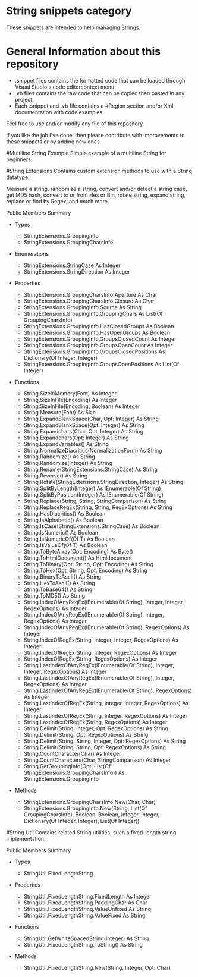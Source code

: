 # String snippets category
These snippets are intended to help managing Strings.

# General Information about this repository
 - .snippet files contains the formatted code that can be loaded through Visual Studio's code editorcontext menu.
 - .vb files contains the raw code that can be copied then pasted in any project.
 - Each .snippet and .vb file contains a #Region section and/or Xml documentation with code examples.
 
Feel free to use and/or modify any file of this repository.

If you like the job I've done, then please contribute with improvements to these snippets or by adding new ones.

#Multiline String Example
Simple example of a multiline String for beginners.

#String Extensions
Contains custom extension methods to use with a String datatype.

Measure a string, randomize a string, convert and/or detect a string case, get MD5 hash, 
convert to or from Hex or Bin, rotate string, expand string, replace or find by Regex, and much more.

Public Members Summary

 - Types
   - StringExtensions.GroupingInfo <Serializable>
   - StringExtensions.GroupingCharsInfo <Serializable>

 - Enumerations
   - StringExtensions.StringCase As Integer
   - StringExtensions.StringDirection As Integer

 - Properties
   - StringExtensions.GroupingCharsInfo.Aperture As Char
   - StringExtensions.GroupingCharsInfo.Closure As Char
   - StringExtensions.GroupingInfo.Source As String
   - StringExtensions.GroupingInfo.GroupingChars As List(Of GroupingCharsInfo)
   - StringExtensions.GroupingInfo.HasClosedGroups As Boolean
   - StringExtensions.GroupingInfo.HasOpenGroups As Boolean
   - StringExtensions.GroupingInfo.GroupsClosedCount As Integer
   - StringExtensions.GroupingInfo.GroupsOpenCount As Integer
   - StringExtensions.GroupingInfo.GroupsClosedPositions As Dictionary(Of Integer, Integer)
   - StringExtensions.GroupingInfo.GroupsOpenPositions As List(Of Integer)

 - Functions
   - String.SizeInMemory(Font) As Integer
   - String.SizeInFile(Encoding) As Integer
   - String.SizeInFile(Encoding, Boolean) As Integer
   - String.Measure(Font) As Size
   - String.ExpandBlankSpace(Char, Opt: Integer) As String
   - String.ExpandBlankSpace(Opt: Integer) As String
   - String.Expandchars(Char, Opt: Integer) As String
   - String.Expandchars(Opt: Integer) As String
   - String.ExpandVariables() As String
   - String.NormalizeDiacritics(NormalizationForm) As String
   - String.Randomize() As String
   - String.Randomize(Integer) As String
   - String.Rename(StringExtensions.StringCase) As String
   - String.Reverse() As String
   - String.Rotate(StringExtensions.StringDirection, Integer) As String
   - String.SplitByLength(Integer) As IEnumerable(Of String)
   - String.SplitByPosition(Integer) As IEnumerable(Of String)
   - String.Replace(String, String, StringComparison) As String
   - String.ReplaceRegEx(String, String, RegExOptions) As String
   - String.HasDiacritics() As Boolean
   - String.IsAlphabetic() As Boolean
   - String.IsCase(StringExtensions.StringCase) As Boolean
   - String.IsNumeric() As Boolean
   - String.IsNumericOf(Of T) As Boolean
   - String.IsValueOf(Of T) As Boolean
   - String.ToByteArray(Opt: Encoding) As Byte()
   - String.ToHtmlDocument() As Htmldocument
   - String.ToBinary(Opt: String, Opt: Encoding) As String
   - String.ToHex(Opt: String, Opt: Encoding) As String
   - String.BinaryToAscII() As String
   - String.HexToAscII() As String
   - String.ToBase64() As String
   - String.ToMD5() As String
   - String.IndexOfAnyRegEx(IEnumerable(Of String), Integer, Integer, RegexOptions) As Integer
   - String.IndexOfAnyRegEx(IEnumerable(Of String), Integer, RegexOptions) As Integer
   - String.IndexOfAnyRegEx(IEnumerable(Of String), RegexOptions) As Integer
   - String.IndexOfRegEx(String, Integer, Integer, RegexOptions) As Integer
   - String.IndexOfRegEx(String, Integer, RegexOptions) As Integer
   - String.IndexOfRegEx(String, RegexOptions) As Integer
   - String.LastIndexOfAnyRegEx(IEnumerable(Of String), Integer, Integer, RegexOptions) As Integer
   - String.LastIndexOfAnyRegEx(IEnumerable(Of String), Integer, RegexOptions) As Integer
   - String.LastIndexOfAnyRegEx(IEnumerable(Of String), RegexOptions) As Integer
   - String.LastIndexOfRegEx(String, Integer, Integer, RegexOptions) As Integer
   - String.LastIndexOfRegEx(String, Integer, RegexOptions) As Integer
   - String.LastIndexOfRegEx(String, RegexOptions) As Integer
   - String.Delimit(String, Integer, Opt: RegexOptions) As String
   - String.Delimit(String, Opt: RegexOptions) As String
   - String.Delimit(String, String, Integer, Opt: RegexOptions) As String
   - String.Delimit(String, String, Opt: RegexOptions) As String
   - String.CountCharacter(Char) As Integer
   - String.CountCharacters(Char, StringComparison) As Integer
   - String.GetGroupingInfo(Opt: List(Of StringExtensions.GroupingCharsInfo)) As StringExtensions.GroupingInfo

 - Methods
   - StringExtensions.GroupingCharsInfo.New(Char, Char)
   - StringExtensions.GroupingInfo.New(String, List(Of GroupingCharsInfo), Boolean, Boolean, Integer, Integer, Dictionary(Of Integer, Integer), List(Of Integer))

#String Util
Contains related String utilities, such a fixed-length string implementation.

Public Members Summary

 - Types
   - StringUtil.FixedLengthString <Serializable>

 - Properties
   - StringUtil.FixedLengthString.FixedLength As Integer
   - StringUtil.FixedLengthString.PaddingChar As Char
   - StringUtil.FixedLengthString.ValueUnfixed As String
   - StringUtil.FixedLengthString.ValueFixed As String

 - Functions
   - StringUtil.GetWhiteSpacedString(Integer) As String
   - StringUtil.FixedLengthString.ToString() As String

 - Methods
   - StringUtil.FixedLengthString.New(String, Integer, Opt: Char)
